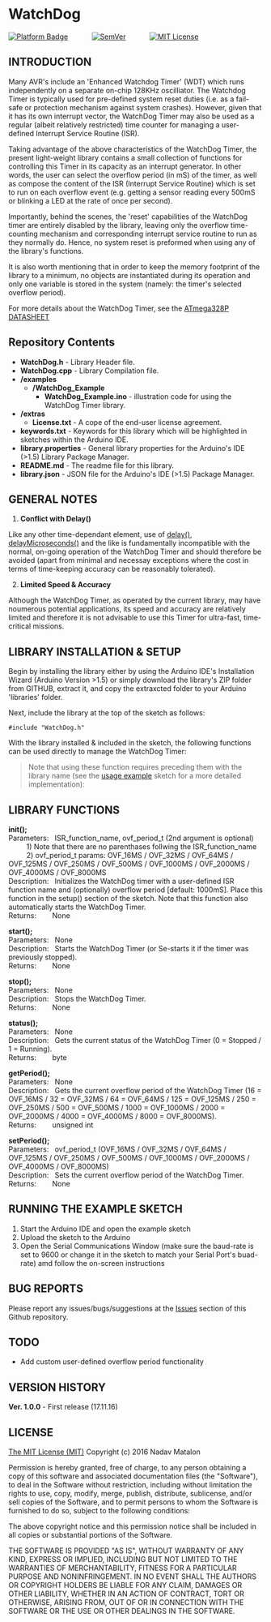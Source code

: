 
# WatchDog

[![Platform Badge](https://img.shields.io/badge/platform-Arduino-orange.svg)](https://www.arduino.cc/)
&nbsp;&nbsp;&nbsp;&nbsp;&nbsp;&nbsp;&nbsp;&nbsp;&nbsp;&nbsp;
[![SemVer](https://img.shields.io/badge/SemVer-1.0.0-brightgreen.svg)](http://semver.org/)
&nbsp;&nbsp;&nbsp;&nbsp;&nbsp;&nbsp;&nbsp;&nbsp;&nbsp;&nbsp;
[![MIT License](https://img.shields.io/badge/license-MIT-blue.svg)](https://opensource.org/licenses/MIT)

## INTRODUCTION

Many AVR's include an 'Enhanced Watchdog Timer' (WDT) which runs independently on a separate on-chip 128KHz oscilliator. The Watchdog Timer is typically used for pre-defined system reset duties (i.e. as a fail-safe or protection mechanism against system crashes). However, given that it has its own interrupt vector, the WatchDog Timer may also be used as a regular (albeit relatively restricted) time counter for managing a user-defined Interrupt Service Routine (ISR).

Taking advantage of the above characteristics of the WatchDog Timer, the present light-weight library contains a small collection of functions for controlling this Timer in its capacity as an interrupt generator. In other words, the user can select the overflow period (in mS) of the timer, as well as compose the content of the ISR (Interrupt Service Routine) which is set to run on each overflow event (e.g. getting a sensor reading every 500mS or blinking a LED at the rate of once per second).

Importantly, behind the scenes, the 'reset' capabilities of the WatchDog timer are entirely disabled by the library, leaving only the overflow time-counting mechanism and corresponding interrupt service routine to run as they normally do. Hence, no system reset is preformed when using any of the library's functions.

It is also worth mentioning that in order to keep the memory footprint of the library to a minimum, no objects are instantiated during its operation and only one variable is stored in the system (namely: the timer's selected overflow period).

For more details about the WatchDog Timer, see the [ATmega328P DATASHEET](http://www.atmel.com/Images/Atmel-42735-8-bit-AVR-Microcontroller-ATmega328-328P_datasheet.pdf)

## Repository Contents

- **WatchDog.h** - Library Header file.  
- **WatchDog.cpp** - Library Compilation file.  
- **/examples**   
  - **/WatchDog_Example**  
    - **WatchDog_Example.ino** - illustration code for using the WatchDog Timer library.  
- **/extras**
  - **License.txt** - A cope of the end-user license agreement.  
- **keywords.txt** - Keywords for this library which will be highlighted in sketches within the Arduino IDE.  
- **library.properties** - General library properties for the Arduino's IDE (>1.5) Library Package Manager.  
- **README.md** - The readme file for this library.  
- **library.json** - JSON file for the Arduino's IDE (>1.5) Package Manager.  


## GENERAL NOTES

1) __Conflict with Delay()__

Like any other time-dependant element, use of [delay()](https://www.arduino.cc/en/Reference/Delay), [delayMicroseconds()](https://www.arduino.cc/en/Reference/DelayMicroseconds) and the like is fundamentally incompatible with the normal, on-going operation of the WatchDog Timer and should therefore be avoided (apart from minimal and necessay exceptions where the cost in terms of time-keeping accuracy can be reasonably tolerated).

2) __Limited Speed & Accuracy__

Although the WatchDog Timer, as operated by the current library, may have noumerous potential applications, its speed and accuracy are relatively limited and therefore it is not advisable to use this Timer for ultra-fast, time-critical missions.


## LIBRARY INSTALLATION & SETUP

Begin by installing the library either by using the Arduino IDE's Installation Wizard (Arduino Version >1.5) or simply download the library's ZIP folder from GITHUB, extract it, and copy the extraxcted folder to your Arduino 'libraries' folder.

Next, include the library at the top of the sketch as follows:

```
#include "WatchDog.h"
```

With the library installed & included in the sketch, the following functions can be used directly to manage the WatchDog Timer:

>Note that using these function requires preceding them with the library name (see the [usage example](https://github.com/nadavmatalon/WatchDog/blob/master/examples/WatchDog_Example/WatchDog_Example.ino) sketch for a more detailed implementation):


## LIBRARY FUNCTIONS

__init();__  
Parameters:&nbsp;&nbsp;&nbsp;ISR_function_name, ovf_period_t (2nd argument is optional)    
&nbsp;&nbsp;&nbsp;&nbsp;&nbsp;&nbsp;&nbsp;&nbsp;&nbsp;1) Note that there are no parenthases follwing the ISR_function_name  
&nbsp;&nbsp;&nbsp;&nbsp;&nbsp;&nbsp;&nbsp;&nbsp;&nbsp;2) ovf_period_t params: OVF_16MS   / OVF_32MS   / OVF_64MS   / OVF_125MS  / OVF_250MS / OVF_500MS  / OVF_1000MS / OVF_2000MS / OVF_4000MS / OVF_8000MS  
Description:&nbsp;&nbsp;&nbsp;Initializes the WatchDog timer with a user-defined ISR function name and (optionally) overflow period [default: 1000mS]. Place this function in the setup() section of the sketch. Note that this function also automatically starts the WatchDog Timer.  
Returns:&nbsp;&nbsp;&nbsp;&nbsp;&nbsp;&nbsp;&nbsp;&nbsp;None  

__start();__  
Parameters:&nbsp;&nbsp;&nbsp;None  
Description:&nbsp;&nbsp;&nbsp;Starts the WatchDog Timer (or Se-starts it if the timer was previously stopped).  
Returns:&nbsp;&nbsp;&nbsp;&nbsp;&nbsp;&nbsp;&nbsp;&nbsp;None 

__stop();__  
Parameters:&nbsp;&nbsp;&nbsp;None  
Description:&nbsp;&nbsp;&nbsp;Stops the WatchDog Timer.  
Returns:&nbsp;&nbsp;&nbsp;&nbsp;&nbsp;&nbsp;&nbsp;&nbsp;None 

__status();__  
Parameters:&nbsp;&nbsp;&nbsp;None  
Description:&nbsp;&nbsp;&nbsp;Gets the current status of the WatchDog Timer (0 = Stopped / 1 = Running).  
Returns:&nbsp;&nbsp;&nbsp;&nbsp;&nbsp;&nbsp;&nbsp;&nbsp;byte   

__getPeriod();__  
Parameters:&nbsp;&nbsp;&nbsp;None  
Description:&nbsp;&nbsp;&nbsp;Gets the current overflow period of the WatchDog Timer (16 = OVF_16MS / 32 = OVF_32MS / 64 = OVF_64MS / 125 = OVF_125MS / 250 = OVF_250MS / 500 = OVF_500MS / 1000 = OVF_1000MS / 2000 = OVF_2000MS / 4000 = OVF_4000MS / 8000 = OVF_8000MS).    
Returns:&nbsp;&nbsp;&nbsp;&nbsp;&nbsp;&nbsp;&nbsp;&nbsp;unsigned int     

__setPeriod();__  
Parameters:&nbsp;&nbsp;&nbsp;ovf_period_t (OVF_16MS / OVF_32MS / OVF_64MS / OVF_125MS / OVF_250MS / OVF_500MS  / OVF_1000MS / OVF_2000MS / OVF_4000MS / OVF_8000MS)  
Description:&nbsp;&nbsp;&nbsp;Sets the current overflow period of the WatchDog Timer.  
Returns:&nbsp;&nbsp;&nbsp;&nbsp;&nbsp;&nbsp;&nbsp;&nbsp;None     

## RUNNING THE EXAMPLE SKETCH

1) Start the Arduino IDE and open the example sketch  
2) Upload the sketch to the Arduino  
3) Open the Serial Communications Window (make sure the baud-rate is set to 9600 or change it in the sketch to match your Serial Port's buad-rate) amd follow the on-screen instructions  

## BUG REPORTS

Please report any issues/bugs/suggestions at the [Issues](https://github.com/nadavmatalon/WatchDog/issues) section of this Github repository.

## TODO

- Add custom user-defined overflow period functionality

## VERSION HISTORY

__Ver. 1.0.0__ - First release (17.11.16)  

## LICENSE

[The MIT License (MIT)](https://opensource.org/licenses/MIT)
Copyright (c) 2016 Nadav Matalon

Permission is hereby granted, free of charge, to any person obtaining a copy of this software and associated documentation files (the "Software"), to deal in the Software without restriction, including without limitation the rights to use, copy, modify, merge, publish, distribute, sublicense, and/or sell copies of the Software, and to permit persons to whom the Software is furnished to do so, subject to the following conditions:

The above copyright notice and this permission notice shall be included in all copies or substantial portions of the Software.

THE SOFTWARE IS PROVIDED "AS IS", WITHOUT WARRANTY OF ANY KIND, EXPRESS OR IMPLIED, INCLUDING BUT NOT LIMITED TO THE WARRANTIES OF MERCHANTABILITY, FITNESS FOR A PARTICULAR PURPOSE AND NONINFRINGEMENT. IN NO EVENT SHALL THE AUTHORS OR COPYRIGHT HOLDERS BE LIABLE FOR ANY CLAIM, DAMAGES OR OTHER LIABILITY, WHETHER IN AN ACTION OF CONTRACT, TORT OR OTHERWISE, ARISING FROM, OUT OF OR IN CONNECTION WITH THE SOFTWARE OR THE USE OR OTHER DEALINGS IN THE SOFTWARE.


